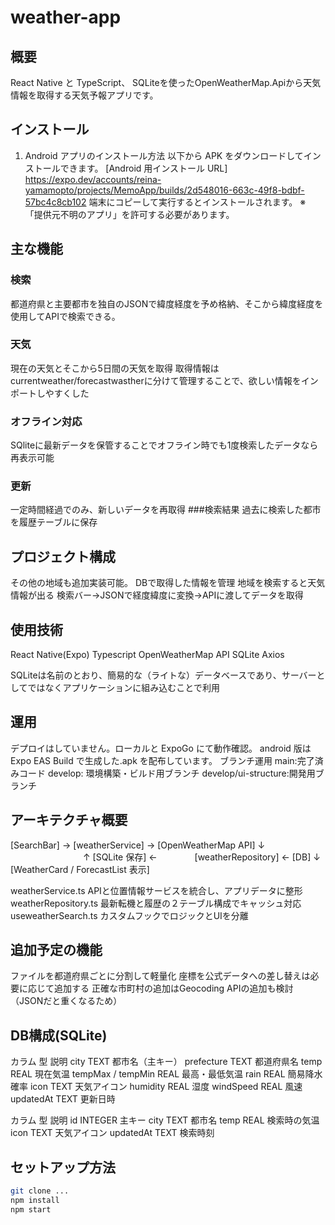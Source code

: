 # weather-app
## 概要
React Native と TypeScript、 SQLiteを使ったOpenWeatherMap.Apiから天気情報を取得する天気予報アプリです。

## インストール
1. Android アプリのインストール方法
  以下から APK をダウンロードしてインストールできます。
   [Android 用インストール URL]
https://expo.dev/accounts/reina-yamamopto/projects/MemoApp/builds/2d548016-663c-49f8-bdbf-57bc4c8cb102
端末にコピーして実行するとインストールされます。
  ※ 「提供元不明のアプリ」を許可する必要があります。

## 主な機能
### 検索
都道府県と主要都市を独自のJSONで緯度経度を予め格納、そこから緯度経度を使用してAPIで検索できる。
### 天気
現在の天気とそこから5日間の天気を取得
取得情報はcurrentweather/forecastwastherに分けて管理することで、欲しい情報をインポートしやすくした
### オフライン対応
SQliteに最新データを保管することでオフライン時でも1度検索したデータなら再表示可能
### 更新
一定時間経過でのみ、新しいデータを再取得
###検索結果
過去に検索した都市を履歴テーブルに保存
## プロジェクト構成
その他の地域も追加実装可能。
DBで取得した情報を管理
地域を検索すると天気情報が出る
検索バー→JSONで経度緯度に変換→APIに渡してデータを取得
## 使用技術
React Native(Expo)
Typescript
OpenWeatherMap API
SQLite
Axios


SQLiteは名前のとおり、簡易的な（ライトな）データベースであり、サーバーとしてではなくアプリケーションに組み込むことで利用

## 運用
デプロイはしていません。ローカルと ExpoGo にて動作確認。
android 版は Expo EAS Build で生成した.apk を配布しています。
ブランチ運用
main:完了済みコード
develop: 環境構築・ビルド用ブランチ
develop/ui-structure:開発用ブランチ


## アーキテクチャ概要

[SearchBar] → [weatherService] → [OpenWeatherMap API]
     ↓                         　　　　　　　　  ↑
 [SQLite 保存] ←　　　　 [weatherRepository] ← [DB]
     ↓
 [WeatherCard / ForecastList 表示]

weatherService.ts
APIと位置情報サービスを統合し、アプリデータに整形
weatherRepository.ts
最新転機と履歴の２テーブル構成でキャッシュ対応
useweatherSearch.ts
カスタムフックでロジックとUIを分離

## 追加予定の機能
ファイルを都道府県ごとに分割して軽量化
座標を公式データへの差し替えは必要に応じて追加する
正確な市町村の追加はGeocoding APIの追加も検討（JSONだと重くなるため）

## DB構成(SQLite)
カラム	型	説明
city	TEXT	都市名（主キー）
prefecture	TEXT	都道府県名
temp	REAL	現在気温
tempMax / tempMin	REAL	最高・最低気温
rain	REAL	簡易降水確率
icon	TEXT	天気アイコン
humidity	REAL	湿度
windSpeed	REAL	風速
updatedAt	TEXT	更新日時
		
カラム	型	説明
id	INTEGER	主キー
city	TEXT	都市名
temp	REAL	検索時の気温
icon	TEXT	天気アイコン
updatedAt	TEXT	検索時刻

## セットアップ方法
```bash
git clone ...
npm install
npm start

